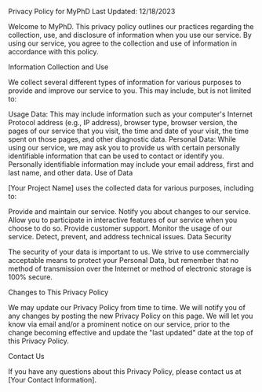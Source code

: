 Privacy Policy for MyPhD
Last Updated: 12/18/2023

Welcome to MyPhD. This privacy policy outlines our practices regarding the collection, use, and disclosure of information when you use our service. By using our service, you agree to the collection and use of information in accordance with this policy.

Information Collection and Use

We collect several different types of information for various purposes to provide and improve our service to you. This may include, but is not limited to:

Usage Data: This may include information such as your computer's Internet Protocol address (e.g., IP address), browser type, browser version, the pages of our service that you visit, the time and date of your visit, the time spent on those pages, and other diagnostic data.
Personal Data: While using our service, we may ask you to provide us with certain personally identifiable information that can be used to contact or identify you. Personally identifiable information may include your email address, first and last name, and other data.
Use of Data

[Your Project Name] uses the collected data for various purposes, including to:

Provide and maintain our service.
Notify you about changes to our service.
Allow you to participate in interactive features of our service when you choose to do so.
Provide customer support.
Monitor the usage of our service.
Detect, prevent, and address technical issues.
Data Security

The security of your data is important to us. We strive to use commercially acceptable means to protect your Personal Data, but remember that no method of transmission over the Internet or method of electronic storage is 100% secure.

Changes to This Privacy Policy

We may update our Privacy Policy from time to time. We will notify you of any changes by posting the new Privacy Policy on this page. We will let you know via email and/or a prominent notice on our service, prior to the change becoming effective and update the "last updated" date at the top of this Privacy Policy.

Contact Us

If you have any questions about this Privacy Policy, please contact us at [Your Contact Information].
